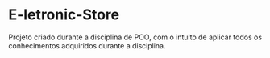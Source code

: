 # E-letronic-Store

Projeto criado durante a disciplina de POO, com o intuito de aplicar todos os conhecimentos adquiridos durante a disciplina.
